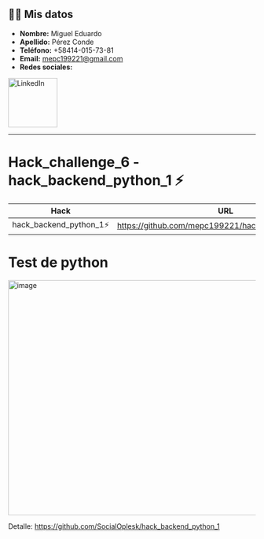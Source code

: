 ## 🧑‍💼 Mis datos
- **Nombre:** Miguel Eduardo
- **Apellido:** Pérez Conde
- **Teléfono:** +58414-015-73-81
- **Email:** mepc199221@gmail.com
- **Redes sociales:**
<a href="https://www.linkedin.com/in/ingmepc-97926815b/">
    <img src="https://upload.wikimedia.org/wikipedia/commons/0/01/LinkedIn_Logo.svg" alt="LinkedIn" width="100" />
</a>

<hr>

# Hack_challenge_6 - hack_backend_python_1 ⚡

| Hack | URL |
| ------ | ------ |
| hack_backend_python_1⚡ | https://github.com/mepc199221/hack_backend_python_1 |

# Test de python
<img width="1324" height="478" alt="image" src="https://github.com/user-attachments/assets/fd3ce11d-4cb9-4ada-aa68-032eea41852c" />

Detalle: https://github.com/SocialOplesk/hack_backend_python_1
